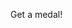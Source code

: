 Get a medal!

<script>
    switch(athleteFinalPosition = 'first place')
{
        case "first place":
            console.log('You get the gold medal');
            break;
            case "second place":
                console.log('You get the silver medal');
                break;
                case "third place":
                    console.log('You get the bronze medal');
                    break;



                    default:
                        console.log('No medal is awarded');
}
</script>
